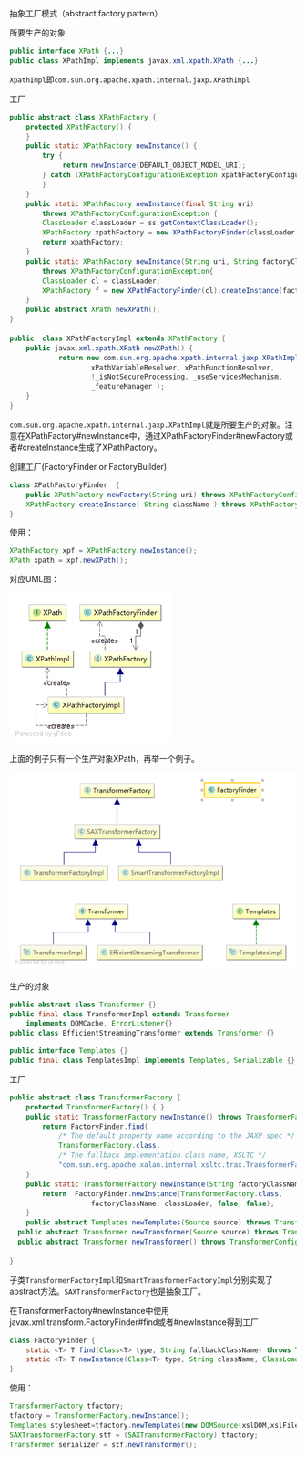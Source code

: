 抽象工厂模式（abstract factory pattern）

所要生产的对象

```java
public interface XPath {...}
public class XPathImpl implements javax.xml.xpath.XPath {...}
```

`XpathImpl`即`com.sun.org.apache.xpath.internal.jaxp.XPathImpl`



工厂

```java
public abstract class XPathFactory {
  	protected XPathFactory() {
    }
  	public static XPathFactory newInstance() {
        try {
             return newInstance(DEFAULT_OBJECT_MODEL_URI);
        } catch (XPathFactoryConfigurationException xpathFactoryConfigurationException) {
        }
    }
  	public static XPathFactory newInstance(final String uri)
        throws XPathFactoryConfigurationException {
		ClassLoader classLoader = ss.getContextClassLoader();
        XPathFactory xpathFactory = new XPathFactoryFinder(classLoader).newFactory(uri);
        return xpathFactory;
    }
  	public static XPathFactory newInstance(String uri, String factoryClassName, ClassLoader classLoader)
        throws XPathFactoryConfigurationException{
        ClassLoader cl = classLoader;
		XPathFactory f = new XPathFactoryFinder(cl).createInstance(factoryClassName);
    }
  	public abstract XPath newXPath();
}

public  class XPathFactoryImpl extends XPathFactory {
  	public javax.xml.xpath.XPath newXPath() {
            return new com.sun.org.apache.xpath.internal.jaxp.XPathImpl(
                    xPathVariableResolver, xPathFunctionResolver,
                    !_isNotSecureProcessing, _useServicesMechanism,
                    _featureManager );
    }
}
```

`com.sun.org.apache.xpath.internal.jaxp.XPathImpl`就是所要生产的对象。注意在XPathFactory#newInstance中，通过XPathFactoryFinder#newFactory或者#createInstance生成了XPathPactory。



创建工厂(FactoryFinder or FactoryBuilder)

```java
class XPathFactoryFinder  {
  	public XPathFactory newFactory(String uri) throws XPathFactoryConfigurationException {...}
  	XPathFactory createInstance( String className ) throws XPathFactoryConfigurationException{...}
}
```

使用：

```java
XPathFactory xpf = XPathFactory.newInstance();
XPath xpath = xpf.newXPath();
```



对应UML图：

![](./images/XPath.png)



上面的例子只有一个生产对象XPath，再举一个例子。

![](./images/Transformer.png)

生产的对象

```java
public abstract class Transformer {}
public final class TransformerImpl extends Transformer
    implements DOMCache, ErrorListener{}
public class EfficientStreamingTransformer extends Transformer {}
```

```java
public interface Templates {}
public final class TemplatesImpl implements Templates, Serializable {}
```



工厂

```java
public abstract class TransformerFactory {
  	protected TransformerFactory() { }
  	public static TransformerFactory newInstance() throws TransformerFactoryConfigurationError {
        return FactoryFinder.find(
            /* The default property name according to the JAXP spec */
            TransformerFactory.class,
            /* The fallback implementation class name, XSLTC */
            "com.sun.org.apache.xalan.internal.xsltc.trax.TransformerFactoryImpl");
    }
  	public static TransformerFactory newInstance(String factoryClassName, ClassLoader classLoader) throws TransformerFactoryConfigurationError{
        return  FactoryFinder.newInstance(TransformerFactory.class,
                    factoryClassName, classLoader, false, false);
    }
  	public abstract Templates newTemplates(Source source) throws TransformerConfigurationException;
  public abstract Transformer newTransformer(Source source) throws TransformerConfigurationException;
  public abstract Transformer newTransformer() throws TransformerConfigurationException;
  
}
```

子类`TransformerFactoryImpl`和`SmartTransformerFactoryImpl`分别实现了abstract方法。`SAXTransformerFactory`也是抽象工厂。

在TransformerFactory#newInstance中使用javax.xml.transform.FactoryFinder#find或者#newInstance得到工厂

```java
class FactoryFinder {
  	static <T> T find(Class<T> type, String fallbackClassName) throws TransformerFactoryConfigurationError{}
  	static <T> T newInstance(Class<T> type, String className, ClassLoader cl, boolean doFallback, boolean useServicesMechanism) throws TransformerFactoryConfigurationError{}
}
```



使用：

```java
TransformerFactory tfactory;
tfactory = TransformerFactory.newInstance();
Templates stylesheet=tfactory.newTemplates(new DOMSource(xslDOM,xslFileName));
SAXTransformerFactory stf = (SAXTransformerFactory) tfactory;
Transformer serializer = stf.newTransformer();
```


